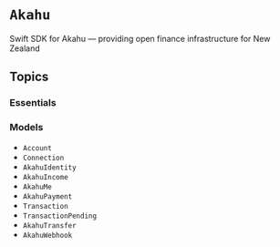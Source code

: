 # ``Akahu``

Swift SDK for Akahu — providing open finance infrastructure for New Zealand


## Topics
                
### Essentials

### Models

- ``Account``
- ``Connection``
- ``AkahuIdentity``
- ``AkahuIncome``
- ``AkahuMe``
- ``AkahuPayment``
- ``Transaction``
- ``TransactionPending``
- ``AkahuTransfer``
- ``AkahuWebhook``

